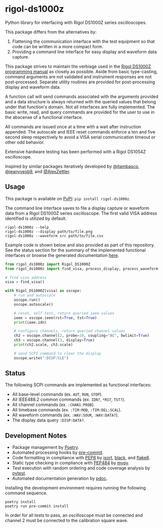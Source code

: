 # rigol-ds1000z

Python library for interfacing with Rigol DS1000Z series oscilloscopes.

This package differs from the alternatives by:
1. Flattening the communication interface with the test equipment so that code can be written in a more compact form.
2. Providing a command line interface for easy display and waveform data capture.

This package strives to maintain the verbiage used in the [Rigol DS1000Z programming manual](https://beyondmeasure.rigoltech.com/acton/attachment/1579/f-0386/1/-/-/-/-/DS1000Z_Programming%20Guide_EN.pdf) as closely as possible. Aside from basic type-casting, command arguments are not validated and instrument responses are not post-processed. Separate utility routines are provided for post-processing display and waveform data.

A function call will send commands associated with the arguments provided and a data structure is always returned with the queried values that belong under that function's domain. Not all interfaces are fully implemented. The basic write, read, and query commands are provided for the user to use in the abscense of a functional interface.

All commands are issued once at a time with a wait after instruction appended. The autoscale and IEEE reset commands enforce a ten and five second sleep respectively to avoid a VISA serial communication timeout or other odd behavior.

Extensive hardware testing has been performed with a Rigol DS1054Z oscilloscope.

Inspired by similar packages iteratively developed by [@jtambasco](https://github.com/jtambasco/RigolOscilloscope), [@jeanyvesb9](https://github.com/jeanyvesb9/Rigol1000z), and [@AlexZettler](https://github.com/AlexZettler/Rigol1000z).

## Usage

This package is available on [PyPI](https://pypi.org/): `pip install rigol-ds1000z`.

The command line interface saves to file a display capture or waveform data from a Rigol DS1000Z series oscilloscope. The first valid VISA address identified is utilized by default.

```shell
rigol-ds1000z --help
rigol-ds1000z --display path/to/file.png
rigol-ds1000z --waveform src path/to/file.csv
```

Example code is shown below and also provided as part of this repository. See the status section for the summary of the implemented functional interfaces or browse the generated documentation [here](https://htmlpreview.github.io/?https://github.com/amosborne/rigol-ds1000z/blob/main/docs/rigol_ds1000z/index.html).

```python
from rigol_ds1000z import Rigol_DS1000Z
from rigol_ds1000z import find_visa, process_display, process_waveform

# find visa address
visa = find_visa()

with Rigol_DS1000Z(visa) as oscope:
    # run and autoscale
    oscope.run()
    oscope.autoscale()

    # reset, self-test, return queried ieee values
    ieee = oscope.ieee(rst=True, tst=True)
    print(ieee.idn)

    # configure channels, return queried channel values
    ch2 = oscope.channel(2, probe=10, coupling="AC", bwlimit=True)
    ch3 = oscope.channel(3, display=True)
    print(ch2.scale, ch3.scale)

    # send SCPI command to clear the display
    oscope.write(":DISP:CLE")

```

## Status

The following SCPI commands are implemented as functional interfaces:
- All base-level commands (ex. `AUT`, `RUN`, `STOP`).
- All IEEE488.2 common commands (ex. `IDN?`, `*RST`, `TST?`).
- All channel commands (ex. `:CHAN1:PROB`).
- All timebase commands (ex. `:TIM:MOD`, `:TIM:DEL:SCAL`).
- All waveform commands (ex. `:WAV:SOUR`, `:WAV:DATA?`).
- The display data query `:DISP:DATA?`.

## Development Notes

- Package management by [Poetry](https://python-poetry.org/).
- Automated processing hooks by [pre-commit](https://pre-commit.com/).
- Code formatting in compliance with [PEP8](https://www.python.org/dev/peps/pep-0008/) by [isort](https://pycqa.github.io/isort/), [black](https://github.com/psf/black), and [flake8](https://gitlab.com/pycqa/flake8).
- Static type checking in compliance with [PEP484](https://www.python.org/dev/peps/pep-0484/) by [mypy](http://www.mypy-lang.org/).
- Test execution with random ordering and code coverage analysis by [pytest](https://docs.pytest.org/en/6.2.x/).
- Automated documentation generation by [pdoc](https://github.com/pdoc3/pdoc).

Installing the development environment requires running the following command sequence.

```shell
poetry install
poetry run pre-commit install
```

In order for all tests to pass, an oscilloscope must be connected and channel 2 must be connected to the calibration square wave.
